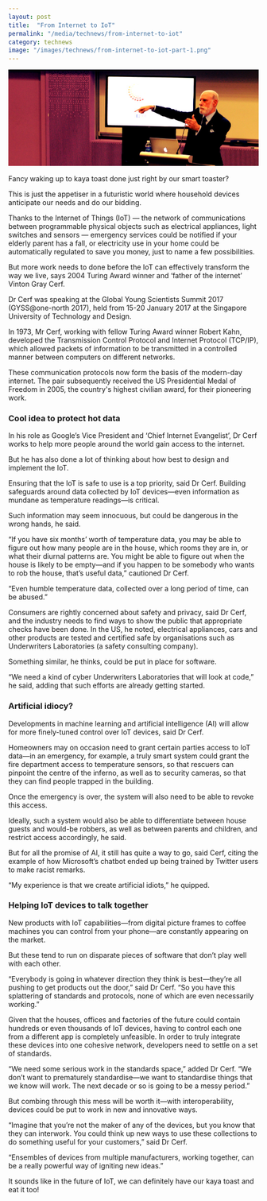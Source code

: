```yaml
---
layout: post
title:  "From Internet to IoT"
permalink: "/media/technews/from-internet-to-iot"
category: technews
image: "/images/technews/from-internet-to-iot-part-1.png"
---
```


![From Internet to IoT](/images/technews/from-internet-to-iot-part-1.png)

Fancy waking up to kaya toast done just right by our smart toaster?

This is just the appetiser in a futuristic world where household devices anticipate our needs and do our bidding.

Thanks to the Internet of Things (IoT) — the network of communications between programmable physical objects such as electrical appliances, light switches and sensors — emergency services could be notified if your elderly parent has a fall, or electricity use in your home could be automatically regulated to save you money, just to name a few possibilities.

But more work needs to done before the IoT can effectively transform the way we live, says 2004 Turing Award winner and ‘father of the internet’ Vinton Gray Cerf.

Dr Cerf was speaking at the Global Young Scientists Summit 2017 (GYSS@one-north 2017), held from 15-20 January 2017 at the Singapore University of Technology and Design.

In 1973, Mr Cerf, working with fellow Turing Award winner Robert Kahn, developed the Transmission Control Protocol and Internet Protocol (TCP/IP), which allowed packets of information to be transmitted in a controlled manner between computers on different networks.

These communication protocols now form the basis of the modern-day internet. The pair subsequently received the US Presidential Medal of Freedom in 2005, the country's highest civilian award, for their pioneering work.

### **Cool idea to protect hot data**
In his role as Google’s Vice President and ‘Chief Internet Evangelist’, Dr Cerf works to help more people around the world gain access to the internet.

But he has also done a lot of thinking about how best to design and implement the IoT.

Ensuring that the IoT is safe to use is a top priority, said Dr Cerf. Building safeguards around data collected by IoT devices—even information as mundane as temperature readings—is critical.

Such information may seem innocuous, but could be dangerous in the wrong hands, he said.

“If you have six months’ worth of temperature data, you may be able to figure out how many people are in the house, which rooms they are in, or what their diurnal patterns are. You might be able to figure out when the house is likely to be empty—and if you happen to be somebody who wants to rob the house, that’s useful data,” cautioned Dr Cerf.

“Even humble temperature data, collected over a long period of time, can be abused.”

Consumers are rightly concerned about safety and privacy, said Dr Cerf, and the industry needs to find ways to show the public that appropriate checks have been done. In the US, he noted, electrical appliances, cars and other products are tested and certified safe by organisations such as Underwriters Laboratories (a safety consulting company).

Something similar, he thinks, could be put in place for software.  

“We need a kind of cyber Underwriters Laboratories that will look at code,” he said, adding that such efforts are already getting started.  

### **Artificial idiocy?**
Developments in machine learning and artificial intelligence (AI) will allow for more finely-tuned control over IoT devices, said Dr Cerf.

Homeowners may on occasion need to grant certain parties access to IoT data—in an emergency, for example, a truly smart system could grant the fire department access to temperature sensors, so that rescuers can pinpoint the centre of the inferno, as well as to security cameras, so that they can find people trapped in the building.

Once the emergency is over, the system will also need to be able to revoke this access.

Ideally, such a system would also be able to differentiate between house guests and would-be robbers, as well as between parents and children, and restrict access accordingly, he said.

But for all the promise of AI, it still has quite a way to go, said Cerf, citing the example of how Microsoft’s chatbot ended up being trained by Twitter users to make racist remarks.

“My experience is that we create artificial idiots,” he quipped.

### **Helping IoT devices to talk together**
New products with IoT capabilities—from digital picture frames to coffee machines you can control from your phone—are constantly appearing on the market.

But these tend to run on disparate pieces of software that don’t play well with each other.

“Everybody is going in whatever direction they think is best—they’re all pushing to get products out the door,” said Dr Cerf. “So you have this splattering of standards and protocols, none of which are even necessarily working.”

Given that the houses, offices and factories of the future could contain hundreds or even thousands of IoT devices, having to control each one from a different app is completely unfeasible. In order to truly integrate these devices into one cohesive network, developers need to settle on a set of standards.

“We need some serious work in the standards space,” added Dr Cerf. “We don’t want to prematurely standardise—we want to standardise things that we know will work. The next decade or so is going to be a messy period.”

But combing through this mess will be worth it—with interoperability, devices could be put to work in new and innovative ways.

“Imagine that you’re not the maker of any of the devices, but you know that they can interwork. You could think up new ways to use these collections to do something useful for your customers,” said Dr Cerf.

“Ensembles of devices from multiple manufacturers, working together, can be a really powerful way of igniting new ideas.” 

It sounds like in the future of IoT, we can definitely have our kaya toast and eat it too!

